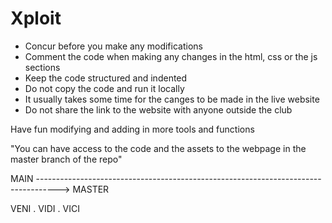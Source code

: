 # Xploit

* Concur before you make any modifications
* Comment the code when making any changes in the html, css or the js sections
* Keep the code structured and indented
* Do not copy the code and run it locally
* It usually takes some time for the canges to be made in the live website
* Do not share the link to the website with anyone outside the club

Have fun modifying and adding in more tools and functions

"You can have access to the code and the assets to the webpage in the master branch of the repo"


MAIN -----------------------------------------------------------------------------------> MASTER

VENI . VIDI . VICI
